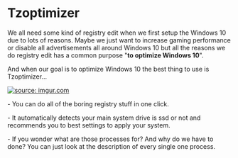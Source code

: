 # Tzoptimizer
<p>We all need some kind of registry edit when we first setup the Windows 10 due to lots of reasons. Maybe we just want to increase gaming performance or disable all advertisements all around Windows 10 but all the reasons we do registry edit has a common purpose "<b>to optimize Windows 10</b>".</p>
<p>And when our goal is to optimize Windows 10 the best thing to use is Tzoptimizer...</p>
<p><a href="#"><img src="https://i.imgur.com/EH5qS1W.png" title="source: imgur.com"/></a></p>
<p>- You can do all of the boring registry stuff in one click.</p>
<p>- It automatically detects your main system drive is ssd or not and recommends you to best settings to apply your system.</p>
<p>- If you wonder what are those processes for? And why do we have to done? You can just look at the description of every single one process.</p>
